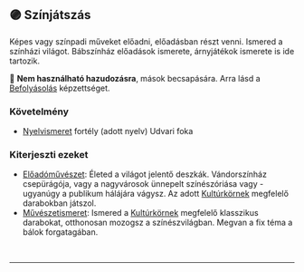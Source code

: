 ## 🟣 Színjátszás

Képes vagy színpadi műveket előadni, előadásban részt venni. Ismered a színházi világot. Bábszínház előadások ismerete, árnyjátékok ismerete is ide tartozik.

🔆 **Nem használható hazudozásra**, mások becsapására. Arra lásd a [Befolyásolás](../kepzettsegek.primer.altalanos/befolyasolas.md) képzettséget.

### Követelmény

- [Nyelvismeret](../fortelyok.kiemelt/nyelvismeret.md) fortély (adott nyelv) Udvari foka

### Kiterjeszti ezeket

- [Előadóművészet](../kepzettsegek.szekunder/eloadomuveszet.md): Életed a világot jelentő deszkák. Vándorszínház csepürágója, vagy a nagyvárosok ünnepelt színészóriása vagy - ugyanúgy a publikum hálájára vágysz. Az adott [Kultúrkörnek](../fortelyok.kiemelt/kulturkor.md) megfelelő darabokban játszol.
- [Művészetismeret](../kepzettsegek.szekunder/muveszetismeret.md): Ismered a [Kultúrkörnek](../fortelyok.kiemelt/kulturkor.md) megfelelő klasszikus darabokat, otthonosan mozogsz a színészvilágban. Megvan a fix téma a bálok forgatagában.

<br />

---
